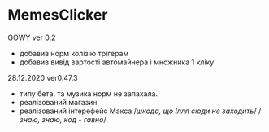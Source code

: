 # MemesClicker
GOWY
ver 0.2
- добавив норм колізію трігерам
- добавив вивід вартості автомайнера і множника 1 кліку



28.12.2020
ver0.47.3
 - типу бета, та музика норм не запахала.
 - реалізований магазин
 - реалізований інтерефейс Макса
    /*шкода, що Ілля сюди не заходить*/
    /*знаю, знаю, код - гавно*/
    
